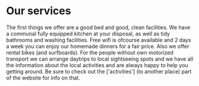 # Our services

The first things we offer are a good bed and good, clean facilities. We have a communal fully equipped kitchen at your disposal, as well as tidy bathrooms and washing facilities. Free wifi is ofcourse available and 2 days a week you can enjoy our homemade dinners for a fair price.
Also we offer rental bikes (and surfboards). 
For the people without own motorized transport we can arrange daytrips to local sightseeing spots and we have all the information about the local activities and are always happy to help you getting around. 
Be sure to check out the ['activities'] (to another place) part of the website for info on that.
